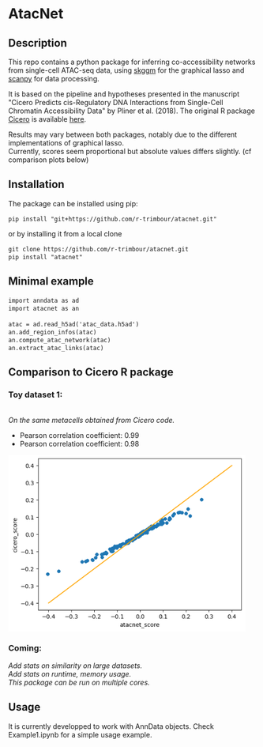 # AtacNet


## Description
This repo contains a python package for inferring co-accessibility networks from single-cell ATAC-seq data, using [skggm](https://www.github.com/skggm/skggm) for the graphical lasso and [scanpy](https://www.github.com/theislab/scanpy) for data processing.

It is based on the pipeline and hypotheses presented in the manuscript "Cicero Predicts cis-Regulatory DNA Interactions from Single-Cell Chromatin Accessibility Data" by Pliner et al. (2018). The original R package [Cicero](https://cole-trapnell-lab.github.io/cicero-release/) is available [here](https://www.github.com/cole-trapnell-lab/cicero-release).

Results may vary between both packages, notably due to the different implementations of graphical lasso. 
<br> Currently, scores seem proportional but absolute values differs slightly. (cf comparison plots below)


## Installation
The package can be installed using pip:

```
pip install "git+https://github.com/r-trimbour/atacnet.git"
```

 or by installing it from a local clone
```
git clone https://github.com/r-trimbour/atacnet.git
pip install "atacnet"
```

## Minimal example
```
import anndata as ad
import atacnet as an

atac = ad.read_h5ad('atac_data.h5ad')
an.add_region_infos(atac)
an.compute_atac_network(atac)
an.extract_atac_links(atac)
```

## Comparison to Cicero R package
### Toy dataset 1: 
<br> *On the same metacells obtained from Cicero code.*
- Pearson correlation coefficient: 0.99
- Pearson correlation coefficient: 0.98
<img src="Figures/correlation_toy_dataset1.png" align="center" width="480"/>

### Coming:

_Add stats on similarity on large datasets._
<br>
_Add stats on runtime, memory usage._
<br>
_This package can be run on multiple cores._

## Usage
It is currently developped to work with AnnData objects. Check Example1.ipynb for a simple usage example.

